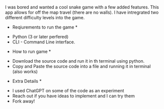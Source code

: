 I was bored and wanted a cool snake game with a few added features. This app allows for off the map travel (there are no walls). I have intregrated two different difficulty levels into the game.

* Reqiurements to run the game *
- Python (3 or later perfered)
- CLI - Command Line interface.
 
 * How to run game *
 - Download the source code and run it in th terminal using python.
 - Copy and Paste the source code into a file and running it in terminal (also works)

* Extra Details *
- I used ChatGPT on some of the code as an experiment
- Reach out if you have ideas to implement and I can try them
- Fork away!  
